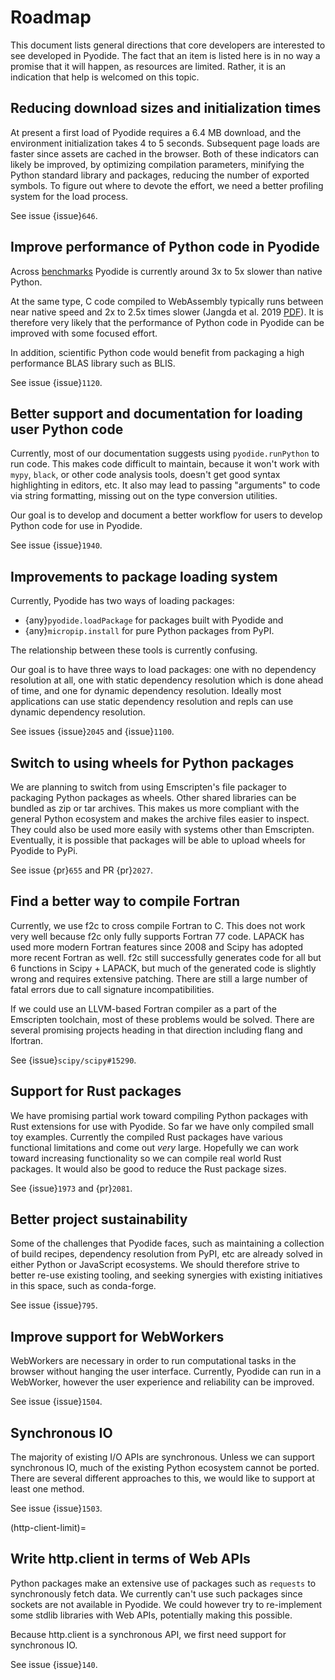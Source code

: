 # Roadmap

This document lists general directions that core developers are interested to
see developed in Pyodide. The fact that an item is listed here is in no way a
promise that it will happen, as resources are limited. Rather, it is an
indication that help is welcomed on this topic.

## Reducing download sizes and initialization times

At present a first load of Pyodide requires a 6.4 MB download, and the
environment initialization takes 4 to 5 seconds. Subsequent page loads are
faster since assets are cached in the browser. Both of these indicators can
likely be improved, by optimizing compilation parameters, minifying the Python
standard library and packages, reducing the number of exported symbols. To
figure out where to devote the effort, we need a better profiling system for the
load process.

See issue {issue}`646`.

## Improve performance of Python code in Pyodide

Across [benchmarks](https://github.com/pyodide/pyodide/tree/main/benchmark)
Pyodide is currently around 3x to 5x slower than native Python.

At the same type, C code compiled to WebAssembly typically runs between near
native speed and 2x to 2.5x times slower (Jangda et al. 2019
[PDF](https://www.usenix.org/system/files/atc19-jangda.pdf)). It is therefore
very likely that the performance of Python code in Pyodide can be improved with
some focused effort.

In addition, scientific Python code would benefit from packaging a high
performance BLAS library such as BLIS.

See issue {issue}`1120`.

## Better support and documentation for loading user Python code

Currently, most of our documentation suggests using `pyodide.runPython` to run
code. This makes code difficult to maintain, because it won't work with `mypy`,
`black`, or other code analysis tools, doesn't get good syntax highlighting in
editors, etc. It also may lead to passing "arguments" to code via string
formatting, missing out on the type conversion utilities.

Our goal is to develop and document a better workflow for users to develop
Python code for use in Pyodide.

See issue {issue}`1940`.

## Improvements to package loading system

Currently, Pyodide has two ways of loading packages:

- {any}`pyodide.loadPackage` for packages built with Pyodide and
- {any}`micropip.install` for pure Python packages from PyPI.

The relationship between these tools is currently confusing.

Our goal is to have three ways to load packages: one with no dependency
resolution at all, one with static dependency resolution which is done ahead of
time, and one for dynamic dependency resolution. Ideally most applications can
use static dependency resolution and repls can use dynamic dependency
resolution.

See issues {issue}`2045` and {issue}`1100`.

## Switch to using wheels for Python packages

We are planning to switch from using Emscripten's file packager to packaging
Python packages as wheels. Other shared libraries can be bundled as zip or tar
archives. This makes us more compliant with the general Python ecosystem and
makes the archive files easier to inspect. They could also be used more easily
with systems other than Emscripten. Eventually, it is possible that packages
will be able to upload wheels for Pyodide to PyPi.

See issue {pr}`655` and PR {pr}`2027`.

## Find a better way to compile Fortran

Currently, we use f2c to cross compile Fortran to C. This does not work very
well because f2c only fully supports Fortran 77 code. LAPACK has used more
modern Fortran features since 2008 and Scipy has adopted more recent Fortran as
well. f2c still successfully generates code for all but 6 functions in Scipy +
LAPACK, but much of the generated code is slightly wrong and requires extensive
patching. There are still a large number of fatal errors due to call signature
incompatibilities.

If we could use an LLVM-based Fortran compiler as a part of the Emscripten
toolchain, most of these problems would be solved. There are several promising
projects heading in that direction including flang and lfortran.

See {issue}`scipy/scipy#15290`.

## Support for Rust packages

We have promising partial work toward compiling Python packages with Rust extensions for use with
Pyodide. So far we have only compiled small toy examples. Currently the compiled
Rust packages have various functional limitations and come out _very_ large.
Hopefully we can work toward increasing functionality so we can compile real
world Rust packages. It would also be good to reduce the Rust package sizes.

See {issue}`1973` and {pr}`2081`.

## Better project sustainability

Some of the challenges that Pyodide faces, such as maintaining a collection of
build recipes, dependency resolution from PyPI, etc are already solved in either
Python or JavaScript ecosystems. We should therefore strive to better re-use
existing tooling, and seeking synergies with existing initiatives in this space,
such as conda-forge.

See issue {issue}`795`.

## Improve support for WebWorkers

WebWorkers are necessary in order to run computational tasks in the browser
without hanging the user interface. Currently, Pyodide can run in a WebWorker,
however the user experience and reliability can be improved.

See issue {issue}`1504`.

## Synchronous IO

The majority of existing I/O APIs are synchronous. Unless we can support
synchronous IO, much of the existing Python ecosystem cannot be ported. There
are several different approaches to this, we would like to support at least one
method.

See issue {issue}`1503`.

(http-client-limit)=

## Write http.client in terms of Web APIs

Python packages make an extensive use of packages such as `requests` to
synchronously fetch data. We currently can't use such packages since sockets
are not available in Pyodide. We could however try to re-implement some
stdlib libraries with Web APIs, potentially making this possible.

Because http.client is a synchronous API, we first need support for synchronous
IO.

See issue {issue}`140`.
